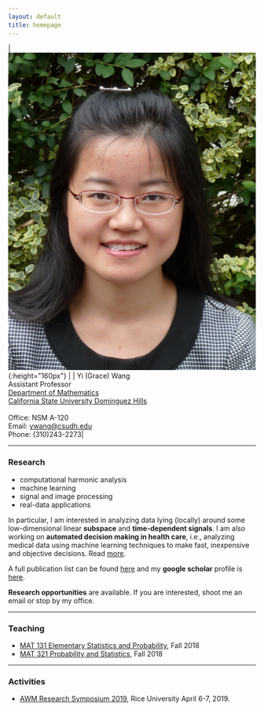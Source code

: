 ```yaml
---
layout: default
title: homepage
---
```


|![bio](/files/bioYWang.png){:height="160px"} |           | Yi (Grace) Wang<br>Assistant Professor<br>[Department of Mathematics](https://math.csudh.edu/)<br>[California State University Dominguez Hills](https://www.csudh.edu/)<br>  <br>Office: NSM A-120 <br>Email: ywang@csudh.edu <br>Phone: (310)243-2273|

---

### Research
- computational harmonic analysis
- machine learning
- signal and image processing
- real-data applications 

In particular, I am interested in analyzing data lying (locally) around some low-dimensional
linear **subspace** and **time-dependent signals**. I am also working on **automated decision making in health care**, i.e., analyzing medical data using machine learning techniques to make fast, inexpensive and objective decisions. Read [more](research).

A full publication list can be found [here](publications) and my **google scholar** profile is [here](https://scholar.google.com/citations?user=71HiUPcAAAAJ&hl=en).

**Research opportunities** are available. If you are interested, shoot me an email or stop by my office.

---

### Teaching
- [MAT 131 Elementary Statistics and Probability](/teaching/mat131), Fall 2018
- [MAT 321 Probability and Statistics](/teaching/mat321), Fall 2018


---

### Activities
- [AWM Research Symposium 2019](https://sites.google.com/site/awmmath/home/RS17/RS19), Rice University April 6-7, 2019. 
